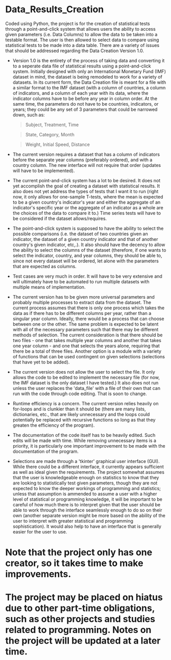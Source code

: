 # Data_Results_Creation
Coded using Python, the project is for the creation of statistical tests through a point-and-click system that allows users the ability to access given parameters (i.e. Data Columns) to allow the data to be taken into a testable format. The user is then allowed to select data to compare using statistical tests to be made into a data table.
There are a variety of issues that should be addressed regarding the Data Creation Version 1.0.
- Version 1.0 is the entirety of the process of taking data and converting it to a seperate data file of statistical results using a point-and-click system. Initially designed with only an International Monetary Fund (IMF) dataset in mind, the dataset is being remodeled to work for a variety of datasets. In its current form, the Data Creation file is meant for a file with a similar format to the IMF dataset (with a column of countries, a column of indicators, and a column of each year with its data, where the indicator columns have to be before any year in column order. At the same time, the parameters do not have to be countries, indicators, or years; they could be any set of 3 parameters that could be narrowed down, such as:
  > Subject, Treatment, Time
  
  > State, Category, Month
  
  > Weight, Initial Speed, Distance
- The current version requires a dataset that has a column of indicators before the separate year columns (preferably ordered), and with a country column. The new interface will not require that order (updates will have to be implemented).
- The current point-and-click system has a lot to be desired. It does not yet accomplish the goal of creating a dataset with statistical results. It also does not yet address the types of tests that I want it to run (right now, it only allows for one-sample T-tests, where the mean is expected to be a given country's indicator's year and either the aggregate of an indicator's specific year or the aggregate of an indicator as a whole are the choices of the data to compare it to.) Time series tests will have to be considered if the dataset allows/requires.
- The point-and-click system is supposed to have the ability to select the possible comparisons (i.e. the dataset of two countries given an indicator, the dataset of a given country indicator and that of another country's given indicator, etc,.). It also should have the decency to allow the ability to select the columns of the dataset (therefore, if one wants to select the indicator, country, and year columns, they should be able to, since not every dataset will be ordered, let alone with the parameters that are expected as columns.
- Test cases are very much in order. It will have to be very extensive and will ultimately have to be automated to run multiple datasets with multiple means of implementation.
- The current version has to be given more universal parameters and probably multiple processes to extract data from the dataset. The current process assumes that there is only one process which takes the data as if there has to be different columns per year, rather than a singular year column. Ideally, there would be a process that can choose between one or the other. The same problem is expected to be latent with all of the necessary parameters such that there may be different methods of selection. The current consideration is that there should be two files - one that takes multiple year columns and another that takes one year column - and one that selects the years alone, requiring that there be a total of three files. Another option is a module with a variety of functions that can be used contingent on given selections (selections that have yet to be added).
- The current version does not allow the user to select the file. It only allows the code to be edited to implement the necessary file (for now, the IMF dataset is the only dataset I have tested.) It also does not run unless the user replaces the 'data_file' with a file of their own that can run with the code through code editing. That is soon to change.
- Runtime efficiency is a concern. The current version relies heavily on for-loops and is clunkier than it should be (there are many lists, dictionaries, etc., that are likely unnecessary and the loops could potentially be replaced with recursive functions so long as that they greaten the efficiency of the program).
- The documentation of the code itself has to be heavily edited. Such edits will be made with time. While removing unnecessary items is a priority, it is particularly one important improvement to be made with the documentation of the program.
- Selections are made through a 'tkinter' graphical user interface (GUI). While there could be a different interface, it currently appears sufficient as well as ideal given the requirements. The project somewhat assumes that the user is knowledgeable enough on statistics to know that they are looking to statistically test given parameters, though they are not expected to know the deeper workings of programming and statistics; unless that assumption is ammended to assume a user with a higher level of statistical or programming knowledge, it will be important to be careful of how much there is to interpret given that the user should be able to work through the interface seamlessly enough to do so on their own (another separate version might be more based on the ability of the user to interpret with greater statistical and programming sophistication). It would also help to have an interface that is generally easier for the user to use.
# Note that the project only has one creator, so it takes time to make improvements.
# The project may be placed on hiatus due to other part-time obligations, such as other projects and studies related to programming. Notes on the project will be updated at a later time.
